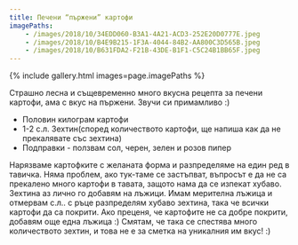 ```yaml
---
title: Печени “пържени” картофи
imagePaths:
    - /images/2018/10/34EDD060-B3A1-4A21-ACD3-252E20D0777E.jpeg
	- /images/2018/10/B4E9B215-1F3A-4044-84B2-AA800C3D565B.jpeg
	- /images/2018/10/B631FDA2-F21B-43DE-B1F1-C5C24B1BB65F.jpeg
---
```

{% include gallery.html images=page.imagePaths %}

Страшно лесна и същевременно много вкусна рецепта за печени картофи, ама с вкус на пържени. Звучи си примамливо :)
<ul>
 	<li>Половин килограм картофи</li>
 	<li>1-2 с.л. Зехтин(според количеството картофи, ще напиша как да не прекалявате със зехтина)</li>
 	<li>Подправки - ползвам сол, черен, зелен и розов пипер</li>
</ul>
Нарязваме картофките с желаната форма и разпределяме на един ред в тавичка. Няма проблем, ако тук-таме се застъпват, въпросът е да не са прекалено много картофи в тавата, защото нама да се изпекат хубаво. Зехтина аз лично го добавям на лъжици. Имам мерителна лъжица и отмервам с.л.. с ръце разпределям хубаво зехтина, така че всички картофи да са покрити. Ако преценя, че картофите не са добре покрити, добавям още една лъжица :) Смятам, че така се спестява много количеството зехтин, и това не е за сметка на уникалния им вкус! :)
